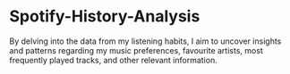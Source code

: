 # Spotify-History-Analysis
By delving into the data from my listening habits, I aim to uncover insights and patterns regarding my music preferences, favourite artists, most frequently played tracks, and other relevant information. 
